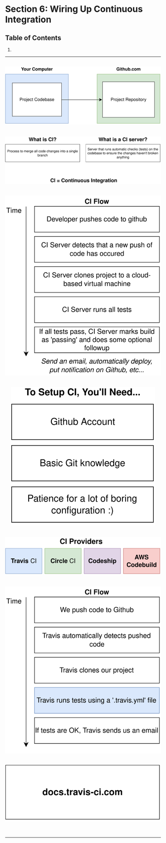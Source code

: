 # Section 6: Wiring Up Continuous Integration

## Table of Contents

1. []()

---

<br/>

<div align="center"><img src="../../diagrams/07/node-1.svg" /></div><br/><br/>
<div align="center"><img src="../../diagrams/07/node-2.svg" /></div><br/><br/>
<div align="center"><img src="../../diagrams/07/node-3.svg" /></div><br/><br/>
<div align="center"><img src="../../diagrams/07/node-4.svg" /></div><br/><br/>
<div align="center"><img src="../../diagrams/07/node-5.svg" /></div><br/><br/>
<div align="center"><img src="../../diagrams/07/node-6.svg" /></div><br/><br/>
<div align="center"><img src="../../diagrams/07/node-7.svg" /></div><br/><br/>

---

<br/>
